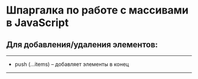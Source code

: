 # Шпаргалка по работе с массивами в JavaScript


## Для добавления/удаления элементов: 

***
* push (...items) – добавляет элементы в конец

***
